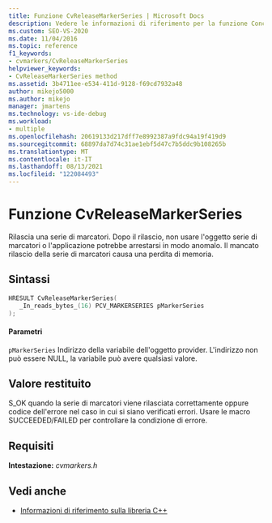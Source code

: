 ```yaml
---
title: Funzione CvReleaseMarkerSeries | Microsoft Docs
description: Vedere le informazioni di riferimento per la funzione Concurrency Visualizer SDK CvReleaseMarkerSeries (libreria C).
ms.custom: SEO-VS-2020
ms.date: 11/04/2016
ms.topic: reference
f1_keywords:
- cvmarkers/CvReleaseMarkerSeries
helpviewer_keywords:
- CvReleaseMarkerSeries method
ms.assetid: 3b4711ee-e534-411d-9128-f69cd7932a48
author: mikejo5000
ms.author: mikejo
manager: jmartens
ms.technology: vs-ide-debug
ms.workload:
- multiple
ms.openlocfilehash: 20619133d217dff7e8992387a9fdc94a19f419d9
ms.sourcegitcommit: 68897da7d74c31ae1ebf5d47c7b5ddc9b108265b
ms.translationtype: MT
ms.contentlocale: it-IT
ms.lasthandoff: 08/13/2021
ms.locfileid: "122084493"
---
```

# <a name="cvreleasemarkerseries-function"></a>Funzione CvReleaseMarkerSeries
Rilascia una serie di marcatori. Dopo il rilascio, non usare l'oggetto serie di marcatori o l'applicazione potrebbe arrestarsi in modo anomalo. Il mancato rilascio della serie di marcatori causa una perdita di memoria.

## <a name="syntax"></a>Sintassi

```C
HRESULT CvReleaseMarkerSeries(
   _In_reads_bytes_(16) PCV_MARKERSERIES pMarkerSeries
);
```

#### <a name="parameters"></a>Parametri
 `pMarkerSeries` Indirizzo della variabile dell'oggetto provider. L'indirizzo non può essere NULL, la variabile può avere qualsiasi valore.

## <a name="return-value"></a>Valore restituito
 S_OK quando la serie di marcatori viene rilasciata correttamente oppure codice dell'errore nel caso in cui si siano verificati errori. Usare le macro SUCCEEDED/FAILED per controllare la condizione di errore.

## <a name="requirements"></a>Requisiti
 **Intestazione:** *cvmarkers.h*

## <a name="see-also"></a>Vedi anche
- [Informazioni di riferimento sulla libreria C++](../profiling/cpp-library-reference.md)